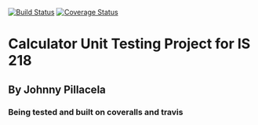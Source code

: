 [![Build Status](https://travis-ci.com/JohnnyPillacela/CalculatorUnitTesting.svg?branch=master)](https://travis-ci.com/JohnnyPillacela/CalculatorUnitTesting)
[![Coverage Status](https://coveralls.io/repos/github/JohnnyPillacela/CalculatorUnitTesting/badge.svg?branch=master)](https://coveralls.io/github/JohnnyPillacela/CalculatorUnitTesting?branch=master)

# Calculator Unit Testing Project for IS 218
## By Johnny Pillacela
### Being tested and built on coveralls and travis
